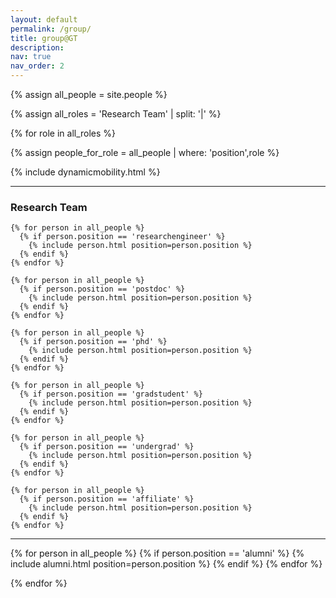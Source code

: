 ```yaml
---
layout: default
permalink: /group/
title: group@GT
description:  
nav: true
nav_order: 2
---
```


<!-- ## Lab Members -->

{% assign all_people = site.people %}

{% assign all_roles = 'Research Team' | split: '|'  %}

{% for role in all_roles %}

  {% assign people_for_role = all_people | where: 'position',role %}


  <!-- <div class="people-title top">
    <h3>Principal Investigator</h3>
  </div> -->

  <div class="justify-content-center">
  {% include dynamicmobility.html %}
  </div>

  <hr class="people-group">

  <div class="people-title">
    <h3>Research Team</h3>
  </div>

  <div class="content list people">

    {% for person in all_people %}
      {% if person.position == 'researchengineer' %}
        {% include person.html position=person.position %}
      {% endif %}
    {% endfor %}

    {% for person in all_people %}
      {% if person.position == 'postdoc' %}
        {% include person.html position=person.position %}
      {% endif %}
    {% endfor %}

    {% for person in all_people %}
      {% if person.position == 'phd' %}
        {% include person.html position=person.position %}
      {% endif %}
    {% endfor %}

    {% for person in all_people %}
      {% if person.position == 'gradstudent' %}
        {% include person.html position=person.position %}
      {% endif %}
    {% endfor %}

    {% for person in all_people %}
      {% if person.position == 'undergrad' %}
        {% include person.html position=person.position %}
      {% endif %}
    {% endfor %}

    {% for person in all_people %}
      {% if person.position == 'affiliate' %}
        {% include person.html position=person.position %}
      {% endif %}
    {% endfor %}

  </div>


 <hr class="people-group">

 <!-- <div class="people-title mb-3">
    <h3>Alumni</h3>
 </div> -->

  <!-- <div class="content list people"> -->
	
  {% for person in all_people %}
      {% if person.position == 'alumni' %}
        {% include alumni.html position=person.position %}
      {% endif %}
    {% endfor %}
  <!-- </div> -->

{% endfor %}
<br>

